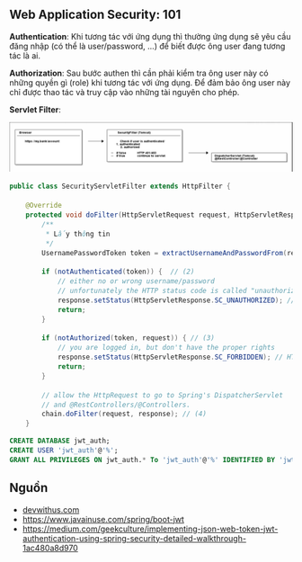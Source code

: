 ## Web Application Security: 101

**Authentication**: Khi tương tác với ứng dụng thì thường ứng dụng sẽ yêu cầu đăng nhập (có thể là user/password, ...) để biết được ông user đang tương tác là ai. 

**Authorization**: Sau bước authen thì cần phải kiểm tra ông user này có những quyền gì (role) khi tương tác với ứng dụng. Để đảm bảo ông user này chỉ được thao tác và truy cập vào những tài nguyên cho phép.

**Servlet Filter**: 

![](imgs/99.png)

```Java
public class SecurityServletFilter extends HttpFilter {

    @Override
    protected void doFilter(HttpServletRequest request, HttpServletResponse response, FilterChain chain) throws IOException, ServletException {
        /**
         * Lấy thông tin 
         */
        UsernamePasswordToken token = extractUsernameAndPasswordFrom(request);  // (1)

        if (notAuthenticated(token)) {  // (2)
            // either no or wrong username/password
            // unfortunately the HTTP status code is called "unauthorized", instead of "unauthenticated"
            response.setStatus(HttpServletResponse.SC_UNAUTHORIZED); // HTTP 401.
            return;
        }

        if (notAuthorized(token, request)) { // (3)
            // you are logged in, but don't have the proper rights
            response.setStatus(HttpServletResponse.SC_FORBIDDEN); // HTTP 403
            return;
        }

        // allow the HttpRequest to go to Spring's DispatcherServlet
        // and @RestControllers/@Controllers.
        chain.doFilter(request, response); // (4)
    }
```
```sql
CREATE DATABASE jwt_auth;
CREATE USER 'jwt_auth'@'%';
GRANT ALL PRIVILEGES ON jwt_auth.* To 'jwt_auth'@'%' IDENTIFIED BY 'jwtAuth';
```

## Nguồn
- [devwithus.com](https://devwithus.com/spring-boot-rest-api-security-jwt/)
- https://www.javainuse.com/spring/boot-jwt
- https://medium.com/geekculture/implementing-json-web-token-jwt-authentication-using-spring-security-detailed-walkthrough-1ac480a8d970